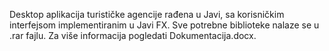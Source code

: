 Desktop aplikacija turističke agencije rađena u Javi, sa korisničkim interfejsom implementiranim u Javi FX.
Sve potrebne biblioteke nalaze se u .rar fajlu.
Za više informacija pogledati Dokumentacija.docx.

